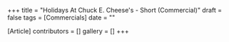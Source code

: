+++
title = "Holidays At Chuck E. Cheese's - Short (Commercial)"
draft = false
tags = [Commercials]
date = ""

[Article]
contributors = []
gallery = []
+++